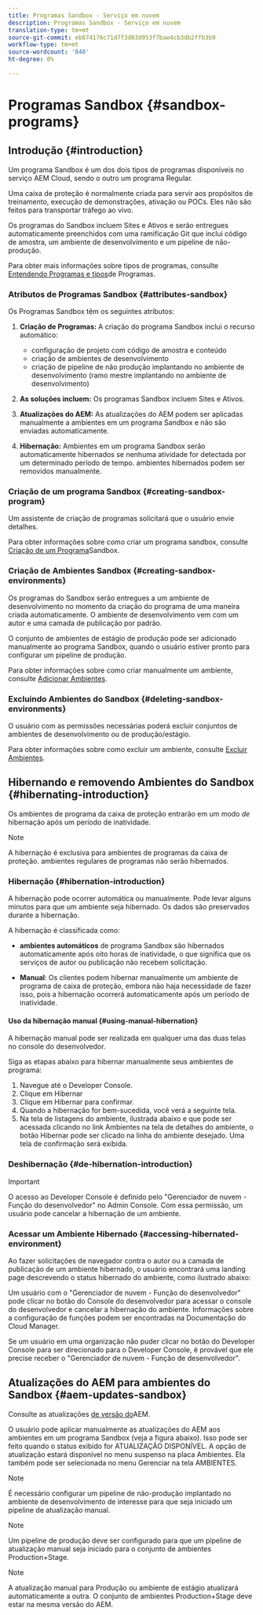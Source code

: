 ```yaml
---
title: Programas Sandbox - Serviço em nuvem
description: Programas Sandbox - Serviço em nuvem
translation-type: tm+mt
source-git-commit: eb874176c71d7f3d03d953f7bae4cb3db2ffb3b9
workflow-type: tm+mt
source-wordcount: '840'
ht-degree: 0%

---
```



# Programas Sandbox {#sandbox-programs}

## Introdução {#introduction}

Um programa Sandbox é um dos dois tipos de programas disponíveis no serviço AEM Cloud, sendo o outro um programa Regular.

Uma caixa de proteção é normalmente criada para servir aos propósitos de treinamento, execução de demonstrações, ativação ou POCs. Eles não são feitos para transportar tráfego ao vivo.

Os programas do Sandbox incluem Sites e Ativos e serão entregues automaticamente preenchidos com uma ramificação Git que inclui código de amostra, um ambiente de desenvolvimento e um pipeline de não-produção.

Para obter mais informações sobre tipos de programas, consulte [Entendendo Programas e tipos](https://docs.adobe.com/content/help/en/experience-manager-cloud-service/onboarding/getting-access/understand-program-types.html)de Programas.

### Atributos de Programas Sandbox {#attributes-sandbox}

Os Programas Sandbox têm os seguintes atributos:

1. **Criação de Programas:** A criação do programa Sandbox inclui o recurso automático:
   * configuração de projeto com código de amostra e conteúdo
   * criação de ambientes de desenvolvimento
   * criação de pipeline de não produção implantando no ambiente de desenvolvimento (ramo mestre implantando no ambiente de desenvolvimento)

1. **As soluções incluem:** Os programas Sandbox incluem Sites e Ativos.

1. **Atualizações do AEM:** As atualizações do AEM podem ser aplicadas manualmente a ambientes em um programa Sandbox e não são enviadas automaticamente.

1. **Hibernação:** Ambientes em um programa Sandbox serão automaticamente hibernados se nenhuma atividade for detectada por um determinado período de tempo. ambientes hibernados podem ser removidos manualmente.

### Criação de um programa Sandbox {#creating-sandbox-program}

Um assistente de criação de programas solicitará que o usuário envie detalhes.

Para obter informações sobre como criar um programa sandbox, consulte [Criação de um Programa](https://docs.adobe.com/content/help/en/experience-manager-cloud-service/onboarding/getting-access/creating-a-program.html#create-demo-program)Sandbox.

### Criação de Ambientes Sandbox {#creating-sandbox-environments}

Os programas do Sandbox serão entregues a um ambiente de desenvolvimento no momento da criação do programa de uma maneira criada automaticamente. O ambiente de desenvolvimento vem com um autor e uma camada de publicação por padrão.

O conjunto de ambientes de estágio de produção pode ser adicionado manualmente ao programa Sandbox, quando o usuário estiver pronto para configurar um pipeline de produção.

Para obter informações sobre como criar manualmente um ambiente, consulte [Adicionar Ambientes](https://docs.adobe.com/content/help/en/experience-manager-cloud-service/implementing/using-cloud-manager/manage-environments.html#adding-environments).

### Excluindo Ambientes do Sandbox  {#deleting-sandbox-environments}

O usuário com as permissões necessárias poderá excluir conjuntos de ambientes de desenvolvimento ou de produção/estágio.

Para obter informações sobre como excluir um ambiente, consulte [Excluir Ambientes](https://docs.adobe.com/content/help/en/experience-manager-cloud-service/implementing/using-cloud-manager/manage-environments.html#deleting-environment).


## Hibernando e removendo Ambientes do Sandbox {#hibernating-introduction}

Os ambientes de programa da caixa de proteção entrarão em um modo *de* hibernação após um período de inatividade.

>[!NOTE]
>A hibernação é exclusiva para ambientes de programas da caixa de proteção. ambientes regulares de programas não serão hibernados.

### Hibernação {#hibernation-introduction}

A hibernação pode ocorrer automática ou manualmente. Pode levar alguns minutos para que um ambiente seja hibernado. Os dados são preservados durante a hibernação.

A hibernação é classificada como:

* **ambientes automáticos** de programa Sandbox são hibernados automaticamente após oito horas de inatividade, o que significa que os serviços de autor ou publicação não recebem solicitação.

* **Manual**: Os clientes podem hibernar manualmente um ambiente de programa de caixa de proteção, embora não haja necessidade de fazer isso, pois a hibernação ocorrerá automaticamente após um período de inatividade.

#### Uso da hibernação manual {#using-manual-hibernation}


A hibernação manual pode ser realizada em qualquer uma das duas telas no console do desenvolvedor.

Siga as etapas abaixo para hibernar manualmente seus ambientes de programa:

1. Navegue até o Developer Console.
1. Clique em Hibernar
1. Clique em Hibernar para confirmar.
1. Quando a hibernação for bem-sucedida, você verá a seguinte tela.
1. Na tela de listagens do ambiente, ilustrada abaixo e que pode ser acessada clicando no link Ambientes na tela de detalhes do ambiente, o botão Hibernar pode ser clicado na linha do ambiente desejado. Uma tela de confirmação será exibida.

### Deshibernação {#de-hibernation-introduction}

>[!IMPORTANT]
>O acesso ao Developer Console é definido pelo &quot;Gerenciador de nuvem - Função do desenvolvedor&quot; no Admin Console. Com essa permissão, um usuário pode cancelar a hibernação de um ambiente.

### Acessar um Ambiente Hibernado {#accessing-hibernated-environment}

Ao fazer solicitações de navegador contra o autor ou a camada de publicação de um ambiente hibernado, o usuário encontrará uma landing page descrevendo o status hibernado do ambiente, como ilustrado abaixo:

Um usuário com o &quot;Gerenciador de nuvem - Função do desenvolvedor&quot; pode clicar no botão do Console do desenvolvedor para acessar o console do desenvolvedor e cancelar a hibernação do ambiente. Informações sobre a configuração de funções podem ser encontradas na Documentação do Cloud Manager.

Se um usuário em uma organização não puder clicar no botão do Developer Console para ser direcionado para o Developer Console, é provável que ele precise receber o &quot;Gerenciador de nuvem - Função de desenvolvedor&quot;.




## Atualizações do AEM para ambientes do Sandbox {#aem-updates-sandbox}


Consulte as atualizações [de versão do](https://docs.adobe.com/content/help/en/experience-manager-cloud-service/implementing/deploying/overview.html#version-updates)AEM.

O usuário pode aplicar manualmente as atualizações do AEM aos ambientes em um programa Sandbox (veja a figura abaixo). Isso pode ser feito quando o status exibido for ATUALIZAÇÃO DISPONÍVEL. A opção de atualização estará disponível no menu suspenso na placa Ambientes. Ela também pode ser selecionada no menu Gerenciar na tela AMBIENTES.

>[!NOTE]
>É necessário configurar um pipeline de não-produção implantado no ambiente de desenvolvimento de interesse para que seja iniciado um pipeline de atualização manual.

>[!NOTE]
>Um pipeline de produção deve ser configurado para que um pipeline de atualização manual seja iniciado para o conjunto de ambientes Production+Stage.

>[!NOTE]
>A atualização manual para Produção ou ambiente de estágio atualizará automaticamente a outra. O conjunto de ambientes Production+Stage deve estar na mesma versão do AEM.





